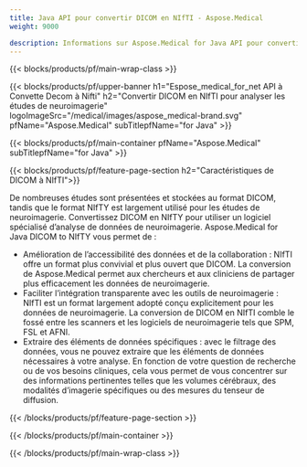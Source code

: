 ```yaml
---
title: Java API pour convertir DICOM en NIfTI - Aspose.Medical
weight: 9000

description: Informations sur Aspose.Medical for Java API pour convertir DICOM en NIfTI
---
```


{{< blocks/products/pf/main-wrap-class >}}

{{< blocks/products/pf/upper-banner h1="Espose_medical_for_net API à Convette Decom à Nifti" h2="Convertir DICOM en NIfTI pour analyser les études de neuroimagerie" logoImageSrc="/medical/images/aspose_medical-brand.svg" pfName="Aspose.Medical" subTitlepfName="for Java" >}}

{{< blocks/products/pf/main-container pfName="Aspose.Medical" subTitlepfName="for Java" >}}

{{< blocks/products/pf/feature-page-section h2="Caractéristiques de DICOM à NIfTI">}}

<p>De nombreuses études sont présentées et stockées au format DICOM, tandis que le format NIfTY est largement utilisé pour les études de neuroimagerie. Convertissez DICOM en NIfTY pour utiliser un logiciel spécialisé d’analyse de données de neuroimagerie. Aspose.Medical for Java DICOM to NIfTY vous permet de :</p>

<ul>
<li>Amélioration de l’accessibilité des données et de la collaboration : NIfTI offre un format plus convivial et plus ouvert que DICOM. La conversion de Aspose.Medical permet aux chercheurs et aux cliniciens de partager plus efficacement les données de neuroimagerie.</li>
<li>Faciliter l’intégration transparente avec les outils de neuroimagerie : NIfTI est un format largement adopté conçu explicitement pour les données de neuroimagerie. La conversion de DICOM en NIfTI comble le fossé entre les scanners et les logiciels de neuroimagerie tels que SPM, FSL et AFNI.</li>
<li>Extraire des éléments de données spécifiques : avec le filtrage des données, vous ne pouvez extraire que les éléments de données nécessaires à votre analyse. En fonction de votre question de recherche ou de vos besoins cliniques, cela vous permet de vous concentrer sur des informations pertinentes telles que les volumes cérébraux, des modalités d’imagerie spécifiques ou des mesures du tenseur de diffusion.</li>
</ul>

{{< /blocks/products/pf/feature-page-section >}}

{{< /blocks/products/pf/main-container >}}

{{< /blocks/products/pf/main-wrap-class >}}